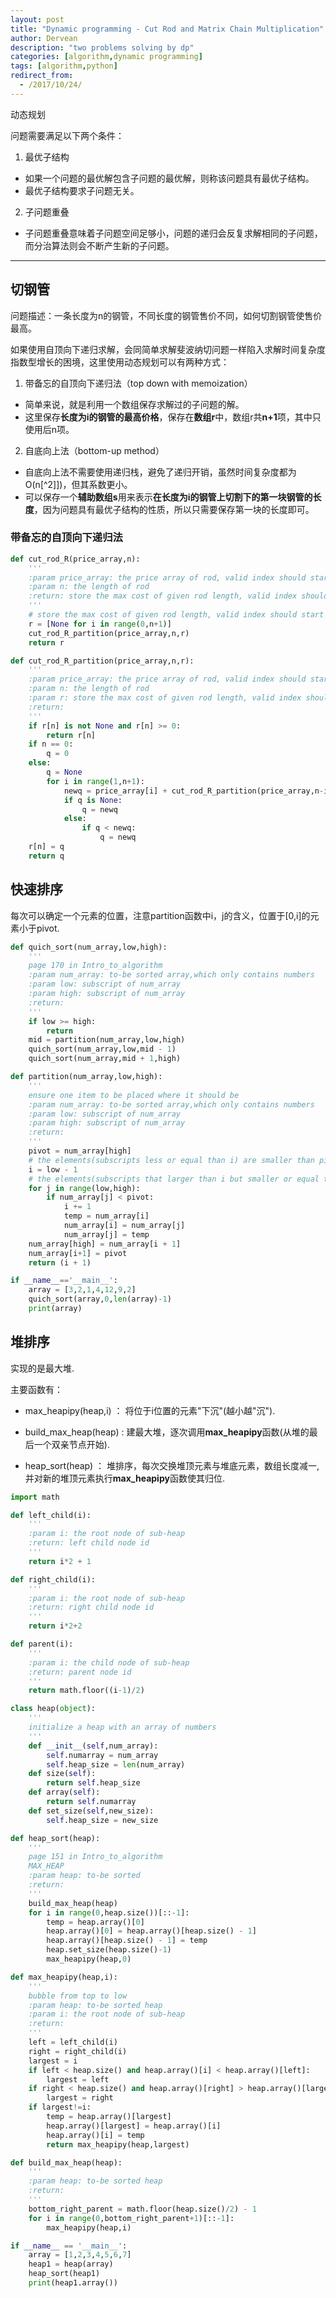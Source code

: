 ```yaml
---
layout: post
title: "Dynamic programming - Cut Rod and Matrix Chain Multiplication"
author: Dervean
description: "two problems solving by dp"
categories: [algorithm,dynamic programming]
tags: [algorithm,python]
redirect_from:
  - /2017/10/24/
---
```


动态规划

问题需要满足以下两个条件：

1. 最优子结构
 * 如果一个问题的最优解包含子问题的最优解，则称该问题具有最优子结构。
 * 最优子结构要求子问题无关。
2. 子问题重叠
 * 子问题重叠意味着子问题空间足够小，问题的递归会反复求解相同的子问题，而分治算法则会不断产生新的子问题。

---

## 切钢管

问题描述：一条长度为n的钢管，不同长度的钢管售价不同，如何切割钢管使售价最高。

如果使用自顶向下递归求解，会同简单求解斐波纳切问题一样陷入求解时间复杂度指数型增长的困境，这里使用动态规划可以有两种方式：

1. 带备忘的自顶向下递归法（top down with memoization）
 * 简单来说，就是利用一个数组保存求解过的子问题的解。
 * 这里保存**长度为i的钢管的最高价格**，保存在**数组r**中，数组r共**n+1**项，其中只使用后n项。
2. 自底向上法（bottom-up method）
 * 自底向上法不需要使用递归栈，避免了递归开销，虽然时间复杂度都为O(n[^2]])，但其系数更小。
 * 可以保存一个**辅助数组s**用来表示**在长度为i的钢管上切割下的第一块钢管的长度**，因为问题具有最优子结构的性质，所以只需要保存第一块的长度即可。

### 带备忘的自顶向下递归法

~~~ python
def cut_rod_R(price_array,n):
    '''
    :param price_array: the price array of rod, valid index should start from 1
    :param n: the length of rod
    :return: store the max cost of given rod length, valid index should start from 1
    '''
    # store the max cost of given rod length, valid index should start from 1
    r = [None for i in range(0,n+1)]
    cut_rod_R_partition(price_array,n,r)
    return r

def cut_rod_R_partition(price_array,n,r):
    '''
    :param price_array: the price array of rod, valid index should start from 1
    :param n: the length of rod
    :param r: store the max cost of given rod length, valid index should start from 1
    :return:
    '''
    if r[n] is not None and r[n] >= 0:
        return r[n]
    if n == 0:
        q = 0
    else:
        q = None
        for i in range(1,n+1):
            newq = price_array[i] + cut_rod_R_partition(price_array,n-i,r)
            if q is None:
                q = newq
            else:
                if q < newq:
                    q = newq
    r[n] = q
    return q
~~~

## 快速排序

每次可以确定一个元素的位置，注意partition函数中i，j的含义，位置于[0,i]的元素小于pivot.

~~~ python
def quich_sort(num_array,low,high):
    '''
    page 170 in Intro_to_algorithm
    :param num_array: to-be sorted array,which only contains numbers
    :param low: subscript of num_array
    :param high: subscript of num_array
    :return:
    '''
    if low >= high:
        return
    mid = partition(num_array,low,high)
    quich_sort(num_array,low,mid - 1)
    quich_sort(num_array,mid + 1,high)

def partition(num_array,low,high):
    '''
    ensure one item to be placed where it should be
    :param num_array: to-be sorted array,which only contains numbers
    :param low: subscript of num_array
    :param high: subscript of num_array
    :return:
    '''
    pivot = num_array[high]
    # the elements(subscripts less or equal than i) are smaller than pivot
    i = low - 1
    # the elements(subscripts that larger than i but smaller or equal than j) are bigger than pivot
    for j in range(low,high):
        if num_array[j] < pivot:
            i += 1
            temp = num_array[i]
            num_array[i] = num_array[j]
            num_array[j] = temp
    num_array[high] = num_array[i + 1]
    num_array[i+1] = pivot
    return (i + 1)

if __name__=='__main__':
    array = [3,2,1,4,12,9,2]
    quich_sort(array,0,len(array)-1)
    print(array)
~~~

## 堆排序

实现的是最大堆.

主要函数有：

- max_heapipy(heap,i) ： 将位于i位置的元素"下沉"(越小越"沉").

- build_max_heap(heap) : 建最大堆，逐次调用**max_heapipy**函数(从堆的最后一个双亲节点开始).

- heap_sort(heap) ： 堆排序，每次交换堆顶元素与堆底元素，数组长度减一, 并对新的堆顶元素执行**max_heapipy**函数使其归位.

~~~ python
import math

def left_child(i):
    '''
    :param i: the root node of sub-heap
    :return: left child node id
    '''
    return i*2 + 1

def right_child(i):
    '''
    :param i: the root node of sub-heap
    :return: right child node id
    '''
    return i*2+2

def parent(i):
    '''
    :param i: the child node of sub-heap
    :return: parent node id
    '''
    return math.floor((i-1)/2)

class heap(object):
    '''
    initialize a heap with an array of numbers
    '''
    def __init__(self,num_array):
        self.numarray = num_array
        self.heap_size = len(num_array)
    def size(self):
        return self.heap_size
    def array(self):
        return self.numarray
    def set_size(self,new_size):
        self.heap_size = new_size

def heap_sort(heap):
    '''
    page 151 in Intro_to_algorithm
    MAX_HEAP
    :param heap: to-be sorted
    :return:
    '''
    build_max_heap(heap)
    for i in range(0,heap.size())[::-1]:
        temp = heap.array()[0]
        heap.array()[0] = heap.array()[heap.size() - 1]
        heap.array()[heap.size() - 1] = temp
        heap.set_size(heap.size()-1)
        max_heapipy(heap,0)

def max_heapipy(heap,i):
    '''
    bubble from top to low
    :param heap: to-be sorted heap
    :param i: the root node of sub-heap
    :return:
    '''
    left = left_child(i)
    right = right_child(i)
    largest = i
    if left < heap.size() and heap.array()[i] < heap.array()[left]:
        largest = left
    if right < heap.size() and heap.array()[right] > heap.array()[largest]:
        largest = right
    if largest!=i:
        temp = heap.array()[largest]
        heap.array()[largest] = heap.array()[i]
        heap.array()[i] = temp
        return max_heapipy(heap,largest)

def build_max_heap(heap):
    '''
    :param heap: to-be sorted heap
    :return:
    '''
    bottom_right_parent = math.floor(heap.size()/2) - 1
    for i in range(0,bottom_right_parent+1)[::-1]:
        max_heapipy(heap,i)

if __name__ == '__main__':
    array = [1,2,3,4,5,6,7]
    heap1 = heap(array)
    heap_sort(heap1)
    print(heap1.array())
~~~
